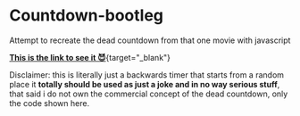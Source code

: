 # Countdown-bootleg
Attempt to recreate the dead countdown from that one movie with javascript

[**This is the link to see it 😈**](https://pandadiestro.github.io/Countdown-bootleg/Code%20n%20stuff/){target="_blank"}

Disclaimer: this is literally just a backwards timer that starts from a random place it **totally should be used as just a joke and in no way serious stuff**, that said i do not own the commercial concept of the dead countdown, only the code shown here. 
